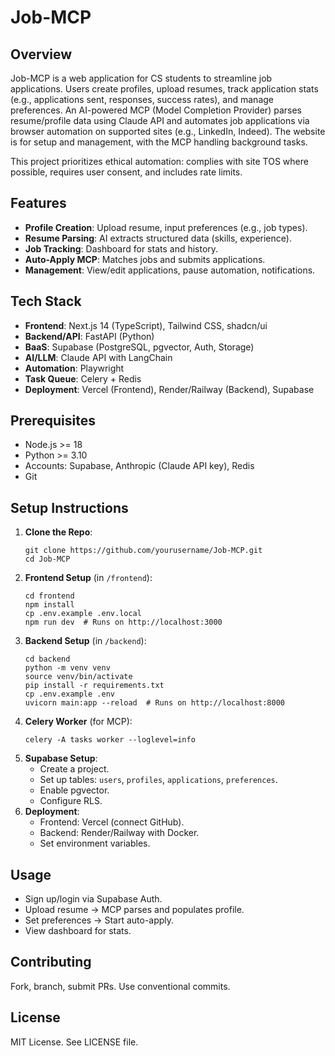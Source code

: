 # Job-MCP

## Overview
Job-MCP is a web application for CS students to streamline job applications. Users create profiles, upload resumes, track application stats (e.g., applications sent, responses, success rates), and manage preferences. An AI-powered MCP (Model Completion Provider) parses resume/profile data using Claude API and automates job applications via browser automation on supported sites (e.g., LinkedIn, Indeed). The website is for setup and management, with the MCP handling background tasks.

This project prioritizes ethical automation: complies with site TOS where possible, requires user consent, and includes rate limits.

## Features
- **Profile Creation**: Upload resume, input preferences (e.g., job types).
- **Resume Parsing**: AI extracts structured data (skills, experience).
- **Job Tracking**: Dashboard for stats and history.
- **Auto-Apply MCP**: Matches jobs and submits applications.
- **Management**: View/edit applications, pause automation, notifications.

## Tech Stack
- **Frontend**: Next.js 14 (TypeScript), Tailwind CSS, shadcn/ui
- **Backend/API**: FastAPI (Python)
- **BaaS**: Supabase (PostgreSQL, pgvector, Auth, Storage)
- **AI/LLM**: Claude API with LangChain
- **Automation**: Playwright
- **Task Queue**: Celery + Redis
- **Deployment**: Vercel (Frontend), Render/Railway (Backend), Supabase

## Prerequisites
- Node.js >= 18
- Python >= 3.10
- Accounts: Supabase, Anthropic (Claude API key), Redis
- Git

## Setup Instructions
1. **Clone the Repo**:
   ```
   git clone https://github.com/yourusername/Job-MCP.git
   cd Job-MCP
   ```
2. **Frontend Setup** (in `/frontend`):
   ```
   cd frontend
   npm install
   cp .env.example .env.local
   npm run dev  # Runs on http://localhost:3000
   ```
3. **Backend Setup** (in `/backend`):
   ```
   cd backend
   python -m venv venv
   source venv/bin/activate
   pip install -r requirements.txt
   cp .env.example .env
   uvicorn main:app --reload  # Runs on http://localhost:8000
   ```
4. **Celery Worker** (for MCP):
   ```
   celery -A tasks worker --loglevel=info
   ```
5. **Supabase Setup**:
   - Create a project.
   - Set up tables: `users`, `profiles`, `applications`, `preferences`.
   - Enable pgvector.
   - Configure RLS.
6. **Deployment**:
   - Frontend: Vercel (connect GitHub).
   - Backend: Render/Railway with Docker.
   - Set environment variables.

## Usage
- Sign up/login via Supabase Auth.
- Upload resume → MCP parses and populates profile.
- Set preferences → Start auto-apply.
- View dashboard for stats.

## Contributing
Fork, branch, submit PRs. Use conventional commits.

## License
MIT License. See LICENSE file.
